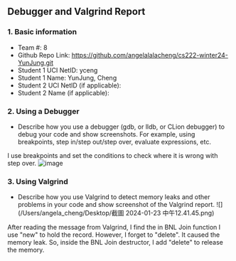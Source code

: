 ## Debugger and Valgrind Report

### 1. Basic information
 - Team #: 8
 - Github Repo Link: https://github.com/angelalalacheng/cs222-winter24-YunJung.git
 - Student 1 UCI NetID: yceng
 - Student 1 Name: YunJung, Cheng
 - Student 2 UCI NetID (if applicable):
 - Student 2 Name (if applicable):


### 2. Using a Debugger
- Describe how you use a debugger (gdb, or lldb, or CLion debugger) to debug your code and show screenshots. 
For example, using breakpoints, step in/step out/step over, evaluate expressions, etc.

I use breakpoints and set the conditions to check where it is wrong with step over.
![image](https://github.com/angelalalacheng/cs222-winter24-YunJung/blob/main/report/reportImage/p4_debugger.png)

### 3. Using Valgrind
- Describe how you use Valgrind to detect memory leaks and other problems in your code and show screenshot of the Valgrind report.
![](/Users/angela_cheng/Desktop/截圖 2024-01-23 中午12.41.45.png)

After reading the message from Valgrind, I find the in BNL Join function I use "new" to hold the record.
However, I forget to "delete". It caused the memory leak.
So, inside the BNL Join destructor, I add "delete" to release the memory.
